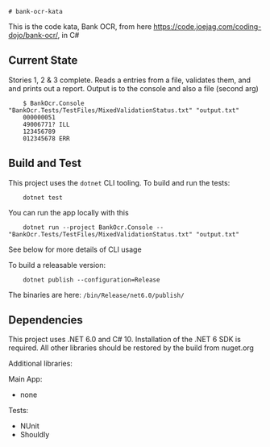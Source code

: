 	# bank-ocr-kata

This is the code kata, Bank OCR, from here https://code.joejag.com/coding-dojo/bank-ocr/, in C#

## Current State

Stories 1, 2 & 3 complete.  Reads a entries from a file, validates them, and and prints out a report.
Output is to the console and also a file (second arg)

```
    $ BankOcr.Console "BankOcr.Tests/TestFiles/MixedValidationStatus.txt" "output.txt"
	000000051
	49006771? ILL
	123456789
	012345678 ERR
```
## Build and Test

This project uses the `dotnet` CLI tooling.  To build and run the tests:

```
    dotnet test
```

You can run the app locally with this
```
    dotnet run --project BankOcr.Console -- "BankOcr.Tests/TestFiles/MixedValidationStatus.txt" "output.txt"
```
See below for more details of CLI usage

To build a releasable version:

```
    dotnet publish --configuration=Release
```
The binaries are here: `/bin/Release/net6.0/publish/`


## Dependencies

This project uses .NET 6.0 and C# 10.  Installation of the .NET 6 SDK is required.  All other libraries should be restored by the build from nuget.org

Additional libraries:

Main App:
- none

Tests:
- NUnit 
- Shouldly
